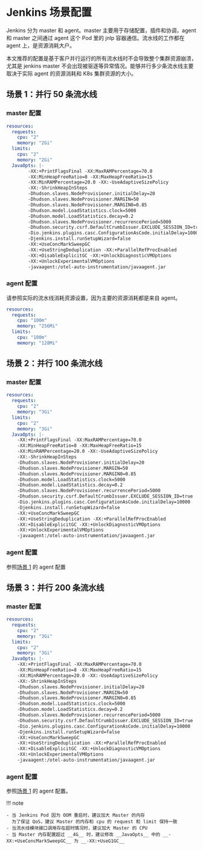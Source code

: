 # Jenkins 场景配置

Jenkins 分为 master 和 agent。master 主要用于存储配置，插件和协调，agent 和 master 之间通过
agent 这个 Pod 里的 jnlp 容器通信。流水线的工作都在 agent 上，是资源消耗大户。

本文推荐的配置是基于客户并行运行的所有流水线时不会导致整个集群资源崩溃，尤其是 jenkins master
不会出现被驱逐等异常情况。能够并行多少条流水线主要取决于实际 agent 的资源消耗和 K8s 集群资源的大小。

## 场景 1：并行 50 条流水线

### master 配置

```yaml
resources:
  requests:
    cpu: "2"
    memory: "2Gi"
  limits:
    cpu: "2"
    memory: "2Gi"
  JavaOpts: |-
        -XX:+PrintFlagsFinal -XX:MaxRAMPercentage=70.0
        -XX:MinHeapFreeRatio=8 -XX:MaxHeapFreeRatio=15
        -XX:MinRAMPercentage=20.0 -XX:-UseAdaptiveSizePolicy
        -XX:-ShrinkHeapInSteps
        -Dhudson.slaves.NodeProvisioner.initialDelay=20
        -Dhudson.slaves.NodeProvisioner.MARGIN=50
        -Dhudson.slaves.NodeProvisioner.MARGIN0=0.85
        -Dhudson.model.LoadStatistics.clock=5000
        -Dhudson.model.LoadStatistics.decay=0.2
        -Dhudson.slaves.NodeProvisioner.recurrencePeriod=5000
        -Dhudson.security.csrf.DefaultCrumbIssuer.EXCLUDE_SESSION_ID=true
        -Dio.jenkins.plugins.casc.ConfigurationAsCode.initialDelay=10000
        -Djenkins.install.runSetupWizard=false  
        -XX:+UseConcMarkSweepGC
        -XX:+UseStringDeduplication -XX:+ParallelRefProcEnabled
        -XX:+DisableExplicitGC -XX:+UnlockDiagnosticVMOptions
        -XX:+UnlockExperimentalVMOptions
        -javaagent:/otel-auto-instrumentation/javaagent.jar
```

### agent 配置

请参照实际的流水线消耗资源设置，因为主要的资源消耗都是来自 agent。

```yaml
resources:
  requests:
    cpu: "100m"
    memory: "256Mi"
  limits:
    cpu: "100m"
    memory: "128Mi"
```

## 场景 2：并行 100 条流水线

### master 配置

```yaml
resources:
  requests:
    cpu: "2"
    memory: "3Gi"
  limits:
    cpu: "2"
    memory: "3Gi"
  JavaOpts: |-
    -XX:+PrintFlagsFinal -XX:MaxRAMPercentage=70.0
    -XX:MinHeapFreeRatio=8 -XX:MaxHeapFreeRatio=15
    -XX:MinRAMPercentage=20.0 -XX:-UseAdaptiveSizePolicy
    -XX:-ShrinkHeapInSteps
    -Dhudson.slaves.NodeProvisioner.initialDelay=20
    -Dhudson.slaves.NodeProvisioner.MARGIN=50
    -Dhudson.slaves.NodeProvisioner.MARGIN0=0.85
    -Dhudson.model.LoadStatistics.clock=5000
    -Dhudson.model.LoadStatistics.decay=0.2
    -Dhudson.slaves.NodeProvisioner.recurrencePeriod=5000
    -Dhudson.security.csrf.DefaultCrumbIssuer.EXCLUDE_SESSION_ID=true
    -Dio.jenkins.plugins.casc.ConfigurationAsCode.initialDelay=10000
    -Djenkins.install.runSetupWizard=false  
    -XX:+UseConcMarkSweepGC
    -XX:+UseStringDeduplication -XX:+ParallelRefProcEnabled
    -XX:+DisableExplicitGC -XX:+UnlockDiagnosticVMOptions
    -XX:+UnlockExperimentalVMOptions
    -javaagent:/otel-auto-instrumentation/javaagent.jar
```

### agent 配置

参照[场景 1](#agent) 的 agent 配置

## 场景 3：并行 200 条流水线

### master 配置

```yaml
resources:
  requests:
    cpu: "2"
    memory: "3Gi"
  limits:
    cpu: "2"
    memory: "3Gi"
  JavaOpts: |-
    -XX:+PrintFlagsFinal -XX:MaxRAMPercentage=70.0
    -XX:MinHeapFreeRatio=8 -XX:MaxHeapFreeRatio=15
    -XX:MinRAMPercentage=20.0 -XX:-UseAdaptiveSizePolicy
    -XX:-ShrinkHeapInSteps
    -Dhudson.slaves.NodeProvisioner.initialDelay=20
    -Dhudson.slaves.NodeProvisioner.MARGIN=50
    -Dhudson.slaves.NodeProvisioner.MARGIN0=0.85
    -Dhudson.model.LoadStatistics.clock=5000
    -Dhudson.model.LoadStatistics.decay=0.2
    -Dhudson.slaves.NodeProvisioner.recurrencePeriod=5000
    -Dhudson.security.csrf.DefaultCrumbIssuer.EXCLUDE_SESSION_ID=true
    -Dio.jenkins.plugins.casc.ConfigurationAsCode.initialDelay=10000
    -Djenkins.install.runSetupWizard=false  
    -XX:+UseConcMarkSweepGC
    -XX:+UseStringDeduplication -XX:+ParallelRefProcEnabled
    -XX:+DisableExplicitGC -XX:+UnlockDiagnosticVMOptions
    -XX:+UnlockExperimentalVMOptions
    -javaagent:/otel-auto-instrumentation/javaagent.jar
```

### agent 配置

参照[场景 1](#agent) 的 agent 配置。

!!! note

    - 当 Jenkins Pod 因为 OOM 重启时，建议加大 Master 的内存
      为了保证 QoS，建议 Master 的内存和 cpu 的 request 和 limit 保持一致
    - 当流水线模块接口调用存在超时情况时，建议加大 Master 的 CPU
    - 当 Master 内存配置超过 __4G__ 时，建议修改 __JavaOpts__ 中的 __-XX:+UseConcMarkSweepGC__ 为 __-XX:+UseG1GC__
